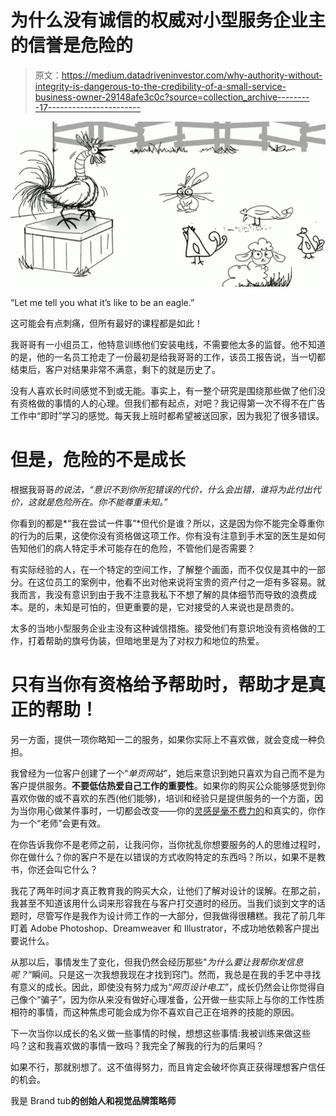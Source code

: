# 为什么没有诚信的权威对小型服务企业主的信誉是危险的

> 原文：<https://medium.datadriveninvestor.com/why-authority-without-integrity-is-dangerous-to-the-credibility-of-a-small-service-business-owner-29148afe3c0c?source=collection_archive---------17----------------------->

![](img/6925eb2ec065813e8ea0e60bd6945962.png)

“Let me tell you what it’s like to be an eagle.”

这可能会有点刺痛，但所有最好的课程都是如此！

我哥哥有一小组员工，他特意训练他们安装电线，不需要他太多的监督。他不知道的是，他的一名员工抢走了一份最初是给我哥哥的工作，该员工报告说，当一切都结束后，客户对结果非常不满意，剩下的就是历史了。

没有人喜欢长时间感觉不到或无能。事实上，有一整个研究是围绕那些做了他们没有资格做的事情的人的心理。但我们都有起点，对吧？我记得第一次不得不在广告工作中“即时”学习的感觉。每天我上班时都希望被送回家，因为我犯了很多错误。

# 但是，危险的不是成长

根据我哥哥*的说法，“意识不到你所犯错误的代价，什么会出错，谁将为此付出代价，这就是危险所在。你不能尊重未知。”*

你看到的都是*“我在尝试一件事”*但代价是谁？所以，这是因为你不能完全尊重你的行为的后果，这使你没有资格做这项工作。你有没有注意到手术室的医生是如何告知他们的病人特定手术可能存在的危险，不管他们是否需要？

有实际经验的人，在一个特定的空间工作，了解整个画面，而不仅仅是其中的一部分。在这位员工的案例中，他看不出对他来说将宝贵的资产付之一炬有多容易。就我而言，我没有意识到由于我不注意我私下不想了解的具体细节而导致的浪费成本。是的，未知是可怕的，但更重要的是，它对接受的人来说也是昂贵的。

太多的当地小型服务企业主没有这种诚信措施。接受他们有意识地没有资格做的工作，打着帮助的旗号伪装，但暗地里是为了对权力和地位的热爱。

# 只有当你有资格给予帮助时，帮助才是真正的帮助！

另一方面，提供一项你略知一二的服务，如果你实际上不喜欢做，就会变成一种负担。

我曾经为一位客户创建了一个“*单页网站”*，她后来意识到她只喜欢为自己而不是为客户提供服务。**不要低估热爱自己工作的重要性**。如果你的购买公众能够感觉到你喜欢你做的或不喜欢的东西(他们能够)，培训和经验只是提供服务的一个方面，因为当你用心做某件事时，一切都会改变——你的[灵感是毫不费力的](https://www.thebrandtub.com/post/this-one-thing-can-teach-us-a-lot-about-the-foundation-of-service)和真实的，你作为一个“老师”会更有效。

在你告诉我你不是老师之前，让我问你，当你扰乱你想要服务的人的思维过程时，你在做什么？你的客户不是在以错误的方式收购特定的东西吗？所以，如果不是教书，你还会叫它什么？

我花了两年时间才真正教育我的购买大众，让他们了解对设计的误解。在那之前，我甚至不知道该用什么词来形容我在与客户打交道时的经历。当我们谈到文字的话题时，尽管写作是我作为设计师工作的一大部分，但我做得很糟糕。我花了前几年盯着 Adobe Photoshop、Dreamweaver 和 Illustrator，不成功地依赖客户提出要说什么。

从那以后，事情发生了变化，但我仍然会经历那些"*为什么要让我帮你发信息呢？*“瞬间。只是这一次我想我现在才找到窍门。然而，我总是在我的手艺中寻找有意义的成长。因此，即使没有努力成为“*网页设计电工”*，成长仍然会让你觉得自己像个“骗子”，因为你从来没有做好心理准备，公开做一些实际上与你的工作性质相符的事情，而这种焦虑可能会成为你不喜欢自己正在培养的技能的原因。

下一次当你以成长的名义做一些事情的时候，想想这些事情:我被训练来做这些吗？这和我喜欢做的事情一致吗？我完全了解我的行为的后果吗？

如果不行，那就别想了。这不值得努力，而且肯定会破坏你真正获得理想客户信任的机会。

我是 Brand tub[](http://bit.ly/TheBrandTUB)**的创始人和视觉品牌策略师**